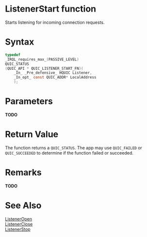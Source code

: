 ListenerStart function
======

Starts listening for incoming connection requests.

# Syntax

```C
typedef
_IRQL_requires_max_(PASSIVE_LEVEL)
QUIC_STATUS
(QUIC_API * QUIC_LISTENER_START_FN)(
    _In_ _Pre_defensive_ HQUIC Listener,
    _In_opt_ const QUIC_ADDR* LocalAddress
    );
```

# Parameters

**TODO**

# Return Value

The function returns a `QUIC_STATUS`. The app may use `QUIC_FAILED` or `QUIC_SUCCEEDED` to determine if the function failed or succeeded.

# Remarks

**TODO**

# See Also

[ListenerOpen](ListenerOpen.md)<br>
[ListenerClose](ListenerClose.md)<br>
[ListenerStop](ListenerStop.md)<br>
